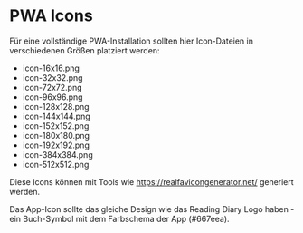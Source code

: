 # PWA Icons

Für eine vollständige PWA-Installation sollten hier Icon-Dateien in verschiedenen Größen platziert werden:

- icon-16x16.png
- icon-32x32.png
- icon-72x72.png
- icon-96x96.png
- icon-128x128.png
- icon-144x144.png
- icon-152x152.png
- icon-180x180.png
- icon-192x192.png
- icon-384x384.png
- icon-512x512.png

Diese Icons können mit Tools wie https://realfavicongenerator.net/ generiert werden.

Das App-Icon sollte das gleiche Design wie das Reading Diary Logo haben - ein Buch-Symbol mit dem Farbschema der App (#667eea).
